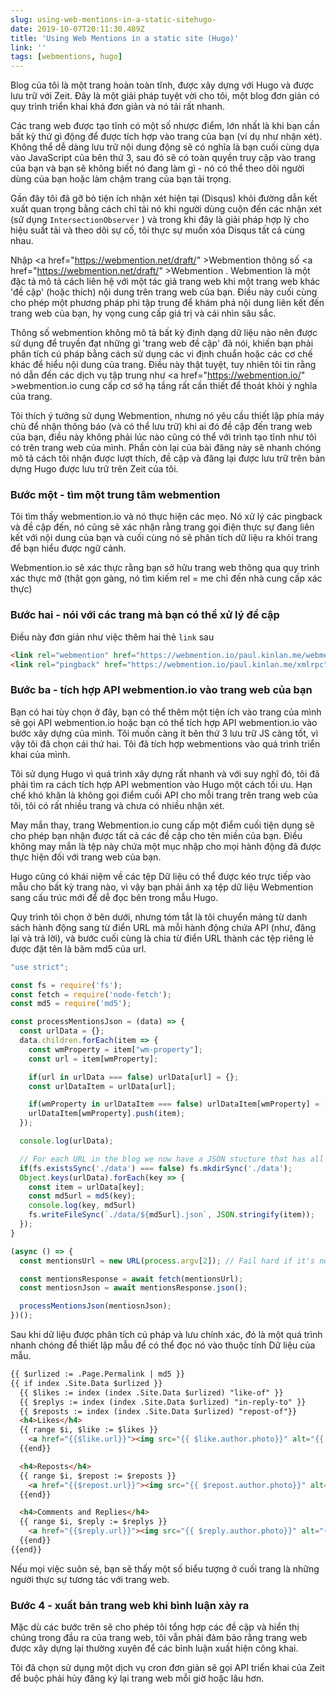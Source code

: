 ```yaml
---
slug: using-web-mentions-in-a-static-sitehugo-
date: 2019-10-07T20:11:30.489Z
title: 'Using Web Mentions in a static site (Hugo)'
link: ''
tags: [webmentions, hugo]
---
```


Blog của tôi là một trang hoàn toàn tĩnh, được xây dựng với Hugo và được lưu trữ với Zeit. Đây là một giải pháp tuyệt vời cho tôi, một blog đơn giản có quy trình triển khai khá đơn giản và nó tải rất nhanh.

Các trang web được tạo tĩnh có một số nhược điểm, lớn nhất là khi bạn cần bất kỳ thứ gì động để được tích hợp vào trang của bạn (ví dụ như nhận xét). Không thể dễ dàng lưu trữ nội dung động sẽ có nghĩa là bạn cuối cùng dựa vào JavaScript của bên thứ 3, sau đó sẽ có toàn quyền truy cập vào trang của bạn và bạn sẽ không biết nó đang làm gì - nó có thể theo dõi người dùng của bạn hoặc làm chậm trang của bạn tải trọng.

Gần đây tôi đã gỡ bỏ tiện ích nhận xét hiện tại (Disqus) khỏi đường dẫn kết xuất quan trọng bằng cách chỉ tải nó khi người dùng cuộn đến các nhận xét (sử dụng `IntersectionObserver` ) và trong khi đây là giải pháp hợp lý cho hiệu suất tải và theo dõi sự cố, tôi thực sự muốn xóa Disqus tất cả cùng nhau.

Nhập <a <span class="notranslate">href=&quot;https://webmention.net/draft/&quot; &gt;Webmention</a> thông số <a <span class="notranslate">href=&quot;https://webmention.net/draft/&quot; &gt;Webmention</a> . Webmention là một đặc tả mô tả cách liên hệ với một tác giả trang web khi một trang web khác &#39;đề cập&#39; (hoặc thích) nội dung trên trang web của bạn. Điều này cuối cùng cho phép một phương pháp phi tập trung để khám phá nội dung liên kết đến trang web của bạn, hy vọng cung cấp giá trị và cái nhìn sâu sắc.

Thông số webmention không mô tả bất kỳ định dạng dữ liệu nào nên được sử dụng để truyền đạt những gì &#39;trang web đề cập&#39; đã nói, khiến bạn phải phân tích cú pháp bằng cách sử dụng các vi định chuẩn hoặc các cơ chế khác để hiểu nội dung của trang. Điều này thật tuyệt, tuy nhiên tôi tin rằng nó dẫn đến các dịch vụ tập trung như <a <span class="notranslate">href=&quot;https://webmention.io/&quot; &gt;webmention.io</a> cung cấp cơ sở hạ tầng rất cần thiết để thoát khỏi ý nghĩa của trang.

Tôi thích ý tưởng sử dụng Webmention, nhưng nó yêu cầu thiết lập phía máy chủ để nhận thông báo (và có thể lưu trữ) khi ai đó đề cập đến trang web của bạn, điều này không phải lúc nào cũng có thể với trình tạo tĩnh như tôi có trên trang web của mình. Phần còn lại của bài đăng này sẽ nhanh chóng mô tả cách tôi nhận được lượt thích, đề cập và đăng lại được lưu trữ trên bản dựng Hugo được lưu trữ trên Zeit của tôi.

### Bước một - tìm một trung tâm webmention

Tôi tìm thấy webmention.io và nó thực hiện các mẹo. Nó xử lý các pingback và đề cập đến, nó cũng sẽ xác nhận rằng trang gọi điện thực sự đang liên kết với nội dung của bạn và cuối cùng nó sẽ phân tích dữ liệu ra khỏi trang để bạn hiểu được ngữ cảnh.

Webmention.io sẽ xác thực rằng bạn sở hữu trang web thông qua quy trình xác thực mở (thật gọn gàng, nó tìm kiếm rel = me chỉ đến nhà cung cấp xác thực)

### Bước hai - nói với các trang mà bạn có thể xử lý đề cập

Điều này đơn giản như việc thêm hai thẻ `link` sau

```html
<link rel="webmention" href="https://webmention.io/paul.kinlan.me/webmention">
<link rel="pingback" href="https://webmention.io/paul.kinlan.me/xmlrpc">
```

### Bước ba - tích hợp API webmention.io vào trang web của bạn

Bạn có hai tùy chọn ở đây, bạn có thể thêm một tiện ích vào trang của mình sẽ gọi API webmention.io hoặc bạn có thể tích hợp API webmention.io vào bước xây dựng của mình. Tôi muốn càng ít bên thứ 3 lưu trữ JS càng tốt, vì vậy tôi đã chọn cái thứ hai. Tôi đã tích hợp webmentions vào quá trình triển khai của mình.

Tôi sử dụng Hugo vì quá trình xây dựng rất nhanh và với suy nghĩ đó, tôi đã phải tìm ra cách tích hợp API webmention vào Hugo một cách tối ưu. Hạn chế khó khăn là không gọi điểm cuối API cho mỗi trang trên trang web của tôi, tôi có rất nhiều trang và chưa có nhiều nhận xét.

May mắn thay, trang Webmention.io cung cấp một điểm cuối tiện dụng sẽ cho phép bạn nhận được tất cả các đề cập cho tên miền của bạn. Điều không may mắn là tệp này chứa một mục nhập cho mọi hành động đã được thực hiện đối với trang web của bạn.

Hugo cũng có khái niệm về các tệp Dữ liệu có thể được kéo trực tiếp vào mẫu cho bất kỳ trang nào, vì vậy bạn phải ánh xạ tệp dữ liệu Webmention sang cấu trúc mới để dễ đọc bên trong mẫu Hugo.

Quy trình tôi chọn ở bên dưới, nhưng tóm tắt là tôi chuyển mảng từ danh sách hành động sang từ điển URL mà mỗi hành động chứa API (như, đăng lại và trả lời), và bước cuối cùng là chia từ điển URL thành các tệp riêng lẻ được đặt tên là băm md5 của url.

```javascript
"use strict";

const fs = require('fs');
const fetch = require('node-fetch');
const md5 = require('md5');

const processMentionsJson = (data) => {
  const urlData = {};
  data.children.forEach(item => {
    const wmProperty = item["wm-property"];
    const url = item[wmProperty];

    if(url in urlData === false) urlData[url] = {};
    const urlDataItem = urlData[url];

    if(wmProperty in urlDataItem === false) urlDataItem[wmProperty] = [];
    urlDataItem[wmProperty].push(item);
  });

  console.log(urlData);

  // For each URL in the blog we now have a JSON stucture that has all the like, mentions and reposts
  if(fs.existsSync('./data') === false) fs.mkdirSync('./data');
  Object.keys(urlData).forEach(key => {
    const item = urlData[key];
    const md5url = md5(key);
    console.log(key, md5url)
    fs.writeFileSync(`./data/${md5url}.json`, JSON.stringify(item));
  });
}

(async () => {
  const mentionsUrl = new URL(process.argv[2]); // Fail hard if it's not a uRL

  const mentionsResponse = await fetch(mentionsUrl);
  const mentiosnJson = await mentionsResponse.json();

  processMentionsJson(mentiosnJson);
})();
```

Sau khi dữ liệu được phân tích cú pháp và lưu chính xác, đó là một quá trình nhanh chóng để thiết lập mẫu để có thể đọc nó vào thuộc tính Dữ liệu của mẫu.

```html
{{ $urlized := .Page.Permalink | md5 }}
{{ if index .Site.Data $urlized }}
  {{ $likes := index (index .Site.Data $urlized) "like-of" }}
  {{ $replys := index (index .Site.Data $urlized) "in-reply-to" }}
  {{ $reposts := index (index .Site.Data $urlized) "repost-of"}}
  <h4>Likes</h4>
  {{ range $i, $like := $likes }}
    <a href="{{$like.url}}"><img src="{{ $like.author.photo}}" alt="{{ $like.author.name }}" class="profile photo"></a>
  {{end}}

  <h4>Reposts</h4>
  {{ range $i, $repost := $reposts }}
    <a href="{{$repost.url}}"><img src="{{ $repost.author.photo}}" alt="{{ $repost.author.name }}" class="profile photo"></a>
  {{end}}

  <h4>Comments and Replies</h4>
  {{ range $i, $reply := $replys }}
    <a href="{{$reply.url}}"><img src="{{ $reply.author.photo}}" alt="{{ $reply.author.name }}" class="profile photo"></a>
  {{end}}
{{end}}
```

Nếu mọi việc suôn sẻ, bạn sẽ thấy một số biểu tượng ở cuối trang là những người thực sự tương tác với trang web.

### Bước 4 - xuất bản trang web khi bình luận xảy ra

Mặc dù các bước trên sẽ cho phép tôi tổng hợp các đề cập và hiển thị chúng trong đầu ra của trang web, tôi vẫn phải đảm bảo rằng trang web được xây dựng lại thường xuyên để các bình luận xuất hiện công khai.

Tôi đã chọn sử dụng một dịch vụ cron đơn giản sẽ gọi API triển khai của Zeit để buộc phải hủy đăng ký lại trang web mỗi giờ hoặc lâu hơn.

